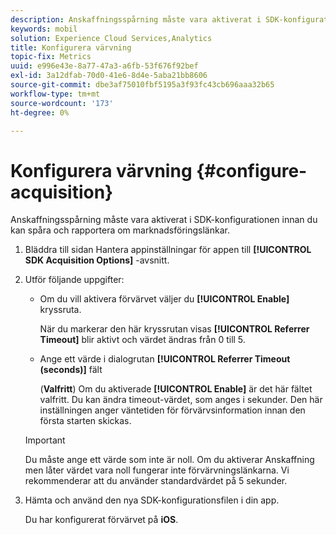 ```yaml
---
description: Anskaffningsspårning måste vara aktiverat i SDK-konfigurationen innan du kan spåra och rapportera om marknadsföringslänkar.
keywords: mobil
solution: Experience Cloud Services,Analytics
title: Konfigurera värvning
topic-fix: Metrics
uuid: e996e43e-8a77-47a3-a6fb-53f676f92bef
exl-id: 3a12dfab-70d0-41e6-8d4e-5aba21bb8606
source-git-commit: dbe3af75010fbf5195a3f93fc43cb696aaa32b65
workflow-type: tm+mt
source-wordcount: '173'
ht-degree: 0%

---
```


# Konfigurera värvning {#configure-acquisition}

Anskaffningsspårning måste vara aktiverat i SDK-konfigurationen innan du kan spåra och rapportera om marknadsföringslänkar.

1. Bläddra till sidan Hantera appinställningar för appen till **[!UICONTROL SDK Acquisition Options]** -avsnitt.
1. Utför följande uppgifter:

   * Om du vill aktivera förvärvet väljer du **[!UICONTROL Enable]** kryssruta.

      När du markerar den här kryssrutan visas **[!UICONTROL Referrer Timeout]** blir aktivt och värdet ändras från 0 till 5.

   * Ange ett värde i dialogrutan **[!UICONTROL Referrer Timeout (seconds)]** fält

      (**Valfritt**) Om du aktiverade **[!UICONTROL Enable]** är det här fältet valfritt. Du kan ändra timeout-värdet, som anges i sekunder. Den här inställningen anger väntetiden för förvärvsinformation innan den första starten skickas.
   >[!IMPORTANT]
   >Du måste ange ett värde som inte är noll. Om du aktiverar Anskaffning men låter värdet vara noll fungerar inte förvärvningslänkarna. Vi rekommenderar att du använder standardvärdet på 5 sekunder.

1. Hämta och använd den nya SDK-konfigurationsfilen i din app.

   Du har konfigurerat förvärvet på **iOS**.
